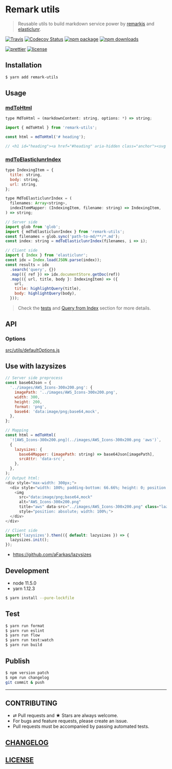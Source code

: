 # Remark utils

> Reusable utils to build markdown service power by [remarkjs](https://github.com/remarkjs/remark) and [elasticlunr](https://github.com/weixsong/elasticlunr.js).

[![Travis][build-badge]][build]
[![Codecov Status][codecov-badge]][codecov]
[![npm package][npm-badge]][npm]
[![npm downloads][npm-downloads]][npm]

[![prettier][prettier-badge]][prettier]
[![license][license-badge]][license]

## Installation

```bash
$ yarn add remark-utils
```

## Usage

### [mdToHtml](./src/mdToHtml.js)

```js
type MdToHtml = (markdownContent: string, options: *) => string;
```

```js
import { mdToHtml } from 'remark-utils';

const html = mdToHtml('# heading');

// <h1 id="heading"><a href="#heading" aria-hidden class="anchor"><svg aria-hidden="true" height="24" version="1.1" viewBox="0 0 24 24" width="24"><path fill-rule="evenodd" d="..."></path></svg></a>heading</h1>
```

### [mdToElasticlunrIndex](./src/mdToElasticlunrIndex.js)

```js
type IndexingItem = {
  title: string,
  body: string,
  url: string,
};

type MdToElasticlunrIndex = (
  filenames: Array<string>,
  indexItemMapper: (IndexingItem, filename: string) => IndexingItem,
) => string;
```

```js
// Server side
import glob from 'glob';
import { mdToElasticlunrIndex } from 'remark-utils';
const filenames = glob.sync('path-to-md/**/*.md');
const index: string = mdToElasticlunrIndex(filenames, i => i);

// Client side
import { Index } from 'elasticlunr';
const idx = Index.load(JSON.parse(index));
const results = idx
  .search('query', {})
  .map(({ ref }) => idx.documentStore.getDoc(ref))
  .map(({ url, title, body }: IndexingItem) => ({
    url,
    title: highlightQuery(title),
    body: highlightQuery(body),
  }));
```

> Check the [tests](./src/__tests__/mdToElasticlunrIndex.test.js) and [Query from Index](https://github.com/weixsong/elasticlunr.js#5-query-from-index) section for more details.

## API

### Options

[src/utils/defaultOptions.js](./src/utils/defaultOptions.js)

## Use with lazysizes

```js
// Server side preprocess
const base64Json = {
  '../images/AWS_Icons-300x200.png': {
    imagePath: '../images/AWS_Icons-300x200.png',
    width: 300,
    height: 200,
    format: 'png',
    base64: 'data:image/png;base64,mock',
  },
};

// Mapping
const html = mdToHtml(
  `![AWS_Icons-300x200.png](../images/AWS_Icons-300x200.png 'aws')`,
  {
    lazysizes: {
      base64Mapper: (imagePath: string) => base64Json[imagePath],
      srcAttr: 'data-src',
    },
  },
);
// Output html:
<div style="max-width: 300px;">
  <div style="width: 100%; padding-bottom: 66.66%; height: 0; position: relative;">
    <img
      src="data:image/png;base64,mock"
      alt="AWS_Icons-300x200.png"
      title="aws" data-src="../images/AWS_Icons-300x200.png" class="lazyload"
      style="position: absolute; width: 100%;">
  </div>
</div>

// Client side
import('lazysizes').then(({ default: lazysizes }) => {
  lazysizes.init();
});
```

- https://github.com/aFarkas/lazysizes

## Development

- node 11.5.0
- yarn 1.12.3

```bash
$ yarn install --pure-lockfile
```

## Test

```bash
$ yarn run format
$ yarn run eslint
$ yarn run flow
$ yarn run test:watch
$ yarn run build
```

## Publish

```bash
$ npm version patch
$ npm run changelog
git commit & push
```

---

## CONTRIBUTING

- ⇄ Pull requests and ★ Stars are always welcome.
- For bugs and feature requests, please create an issue.
- Pull requests must be accompanied by passing automated tests.

## [CHANGELOG](CHANGELOG.md)

## [LICENSE](LICENSE)

[build-badge]: https://travis-ci.com/evenchange4/remark-utils.svg?branch=master
[build]: https://travis-ci.com/evenchange4/remark-utils
[npm-badge]: https://img.shields.io/npm/v/remark-utils.svg?style=flat-square
[npm]: https://www.npmjs.org/package/remark-utils
[codecov-badge]: https://img.shields.io/codecov/c/github/evenchange4/remark-utils.svg?style=flat-square
[codecov]: https://codecov.io/github/evenchange4/remark-utils?branch=master
[npm-downloads]: https://img.shields.io/npm/dt/remark-utils.svg?style=flat-square
[license-badge]: https://img.shields.io/npm/l/remark-utils.svg?style=flat-square
[license]: http://michaelhsu.mit-license.org/
[prettier-badge]: https://img.shields.io/badge/styled_with-prettier-ff69b4.svg?style=flat-square
[prettier]: https://github.com/prettier/prettier
